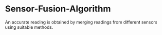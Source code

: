 # Sensor-Fusion-Algorithm
An accurate reading is obtained by merging readings from different sensors using suitable methods.
